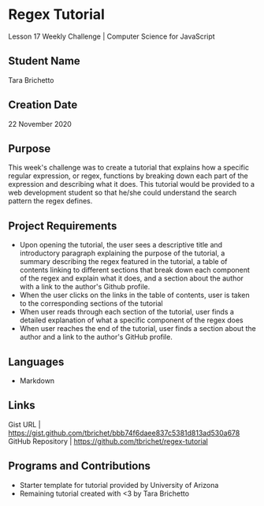 # Regex Tutorial 
Lesson 17 Weekly Challenge | Computer Science for JavaScript

## Student Name
Tara Brichetto

## Creation Date
22 November 2020

## Purpose
This week's challenge was to create a tutorial that explains how a specific regular expression, or regex, functions by breaking down each part of the expression and describing what it does. This tutorial would be provided to a web development student so that he/she could understand the search pattern the regex defines.

## Project Requirements
* Upon opening the tutorial, the user sees a descriptive title and introductory paragraph explaining the purpose of the tutorial, a summary describing the regex featured in the tutorial, a table of contents linking to different sections that break down each component of the regex and explain what it does, and a section about the author with a link to the author's Github profile. <br>
* When the user clicks on the links in the table of contents, user is taken to the corresponding sections of the tutorial <br>
* When user reads through each section of the tutorial, user finds a detailed explanation of what a specific component of the regex does <br>
* When user reaches the end of the tutorial, user finds a section  about the author and a link to the author's GitHub profile. <br>

## Languages
* Markdown <br>

## Links
Gist URL | https://gist.github.com/tbrichet/bbb74f6daee837c5381d813ad530a678 <br>
GitHub Repository | https://github.com/tbrichet/regex-tutorial <br>

## Programs and Contributions
* Starter template for tutorial provided by University of Arizona <br>
* Remaining tutorial created with <3 by Tara Brichetto <br>
